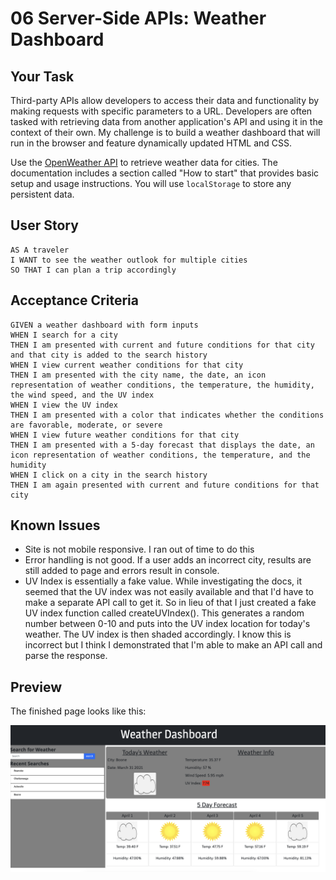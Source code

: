 # 06 Server-Side APIs: Weather Dashboard

## Your Task

Third-party APIs allow developers to access their data and functionality by making requests with specific parameters to a URL. Developers are often tasked with retrieving data from another application's API and using it in the context of their own. My challenge is to build a weather dashboard that will run in the browser and feature dynamically updated HTML and CSS.

Use the [OpenWeather API](https://openweathermap.org/api) to retrieve weather data for cities. The documentation includes a section called "How to start" that provides basic setup and usage instructions. You will use `localStorage` to store any persistent data.

## User Story

```
AS A traveler
I WANT to see the weather outlook for multiple cities
SO THAT I can plan a trip accordingly
```

## Acceptance Criteria

```
GIVEN a weather dashboard with form inputs
WHEN I search for a city
THEN I am presented with current and future conditions for that city and that city is added to the search history
WHEN I view current weather conditions for that city
THEN I am presented with the city name, the date, an icon representation of weather conditions, the temperature, the humidity, the wind speed, and the UV index
WHEN I view the UV index
THEN I am presented with a color that indicates whether the conditions are favorable, moderate, or severe
WHEN I view future weather conditions for that city
THEN I am presented with a 5-day forecast that displays the date, an icon representation of weather conditions, the temperature, and the humidity
WHEN I click on a city in the search history
THEN I am again presented with current and future conditions for that city
```


## Known Issues

- Site is not mobile responsive. I ran out of time to do this
- Error handling is not good. If a user adds an incorrect city, results are still added to page and errors result in console.
- UV Index is essentially a fake value. While investigating the docs, it seemed that the UV index was not easily available and that I'd have to make a separate API call to get it. So in lieu of that I just created a fake UV index function called createUVIndex(). This generates a random number between 0-10 and puts into the UV index location for today's weather. The UV index is then shaded accordingly. I know this is incorrect but I think I demonstrated that I'm able to make an API call and parse the response.


## Preview
The finished page looks like this:

![](./assets/images/screenshot.png)
